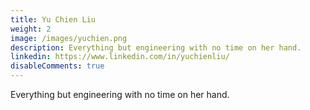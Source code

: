 ```yaml
---
title: Yu Chien Liu
weight: 2
image: /images/yuchien.png
description: Everything but engineering with no time on her hand.
linkedin: https://www.linkedin.com/in/yuchienliu/
disableComments: true
---
```


Everything but engineering with no time on her hand.
